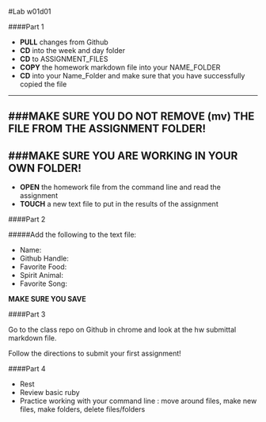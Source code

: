 #Lab w01d01

####Part 1

* **PULL** changes from Github
* **CD** into the week and day folder
* **CD** to ASSIGNMENT_FILES
* **COPY** the homework markdown file into your NAME_FOLDER
* **CD** into your Name_Folder and make sure that you have successfully copied the file

___
###MAKE SURE YOU DO NOT REMOVE (mv) THE FILE FROM THE ASSIGNMENT FOLDER!
---
###MAKE SURE YOU ARE WORKING IN YOUR OWN FOLDER!
---

* **OPEN** the homework file from the command line and read the assignment
* **TOUCH** a new text file to put in the results of the assignment

####Part 2

#####Add the following to the text file:


- Name:
- Github Handle:
- Favorite Food:
- Spirit Animal:
- Favorite Song:

**MAKE SURE YOU SAVE**



####Part 3

Go to the class repo on Github in chrome and look at the hw submittal markdown file.

Follow the directions to submit your first assignment!

####Part 4

* Rest 
* Review basic ruby
* Practice working with your command line : move around files, make new files, make folders, delete files/folders